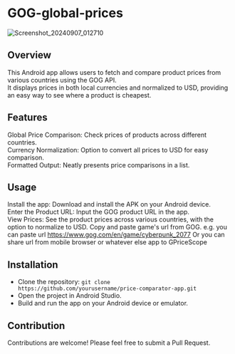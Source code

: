 # GOG-global-prices

![Screenshot_20240907_012710](https://github.com/user-attachments/assets/d561b941-26ec-4c0b-aab0-b9af014a2d1c)

## Overview

This Android app allows users to fetch and compare product prices from various countries using the GOG API.  
It displays prices in both local currencies and normalized to USD, providing an easy way to see where a product is cheapest.

## Features

Global Price Comparison: Check prices of products across different countries.  
Currency Normalization: Option to convert all prices to USD for easy comparison.  
Formatted Output: Neatly presents price comparisons in a list.

## Usage

Install the app: Download and install the APK on your Android device.  
Enter the Product URL: Input the GOG product URL in the app.  
View Prices: See the product prices across various countries, with the option to normalize to USD.
Copy and paste game's url from GOG. e.g. you can paste url https://www.gog.com/en/game/cyberpunk_2077
Or you can share url from mobile browser or whatever else app to GPriceScope

## Installation
- Clone the repository: `git clone https://github.com/yourusername/price-comparator-app.git`
- Open the project in Android Studio.
- Build and run the app on your Android device or emulator.

## Contribution

Contributions are welcome! Please feel free to submit a Pull Request.
